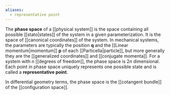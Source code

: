 ```yaml
---
aliases:
  - representative point
---
```

The **phase space** of a [[physical system]] is the space containing all possible [[stato|states]] of the system in a given parameterization. It is the space of [[canonical coordinates]] of the system. In mechanical systems, the parameters are typically the position $\mathbf{q}$ and the [[Linear momentum|momentum]] $\mathbf{p}$ of each [[Particella|particle]], but more generally they are the [[generalized coordinates]] and [[conjugate momenta]]. For a system with $n$ [[degrees of freedom]], the phase space is $2n$ dimensional. Each point in phase space uniquely represents one possible state and is called a **representative point**.

In differential geometry terms, the phase space is the [[cotangent bundle]] of the [[configuration space]].